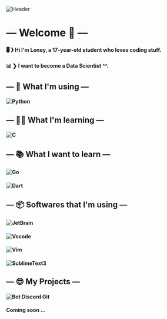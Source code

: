 ![Header](https://i.imgur.com/XjBNKiY.gif)
# ― Welcome 👋 ―

#### 🖥 ❯ Hi I'm Loney, a 17-year-old student who loves coding stuff.
#### 📊 ❯ I want to become a Data Scientist ^^.

## ― 💫 What I'm using ―

#### ![Python](https://img.shields.io/static/v1?label=Language%20→%20Python&message=Intermediate%20level&color=orange&style=for-the-badge&logo=Python)

## ― 👨‍🎓 What I'm learning ―

#### ![C](https://img.shields.io/static/v1?label=Language%20→%20C&message=Beginner%20level&color=green&style=for-the-badge&logo=C)

## ― 📚 What I want to learn ―

#### ![Go](https://img.shields.io/static/v1?label=Language&message=Go&color=f1c40f&style=for-the-badge&logo=Go)
#### ![Dart](https://img.shields.io/static/v1?label=Language&message=Dart&color=2980b9&style=for-the-badge&logo=Dart)

## ― 📦 Softwares that I'm using ―

#### ![JetBrain](https://img.shields.io/static/v1?label=-&message=PyCharm&color=2ecc71f&style=for-the-badge&logo=jetbrains)
#### ![Vscode](https://img.shields.io/static/v1?label=-&message=Vscode&color=3498db&style=for-the-badge&logo=Visual-Studio-Code)
#### ![Vim](https://img.shields.io/static/v1?label=-&message=Vim&color=27ae60&style=for-the-badge&logo=Vim)
#### ![SublimeText3](https://img.shields.io/static/v1?label=-&message=SublimeText&color=e67e22&style=for-the-badge&logo=Sublime-Text)


## ― 😎 My Projects ―

#### ![Bot Discord Git](https://img.shields.io/static/v1?label=Python&message=Bot%20Discord%20Git&color=e67e22&style=for-the-badge&logo=Python&link=https://github.com/loneycoffee/Bot-Discord-Projets-Git)

#### Coming soon ...
